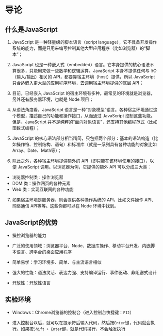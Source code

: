 # 导论

## 什么是JavaScript

1. JavaScript 是一种轻量级的脚本语言（script language），它不具备开发操作系统的能力，而是只用来编写控制其他大型应用程序（比如浏览器）的“脚本”；

2. JavaScript 也是一种嵌入式（embedded）语言。它本身提供的核心语法不算很多，只能用来做一些数学和逻辑运算。JavaScript 本身不提供任何与 I/O（输入/输出）相关的 API，都要靠宿主环境（host）提供，所以 JavaScript 只合适嵌入更大型的应用程序环境，去调用宿主环境提供的底层 API；

3. 目前，已经嵌入 JavaScript 的宿主环境有多种，最常见的环境就是浏览器，另外还有服务器环境，也就是 Node 项目；

4. 从语法角度看，JavaScript 语言是一种“对象模型”语言。各种宿主环境通过这个模型，描述自己的功能和操作接口，从而通过 JavaScript 控制这些功能。但是，JavaScript 并不是纯粹的“面向对象语言”，还支持其他编程范式（比如函数式编程）；

5. JavaScript 的核心语法部分相当精简，只包括两个部分：基本的语法构造（比如操作符、控制结构、语句）和标准库（就是一系列具有各种功能的对象比如Array、Date、Math等）；

6. 除此之外，各种宿主环境提供额外的 API（即只能在该环境使用的接口），以便 JavaScript 调用。以浏览器为例，它提供的额外 API 可以分成三大类：

- 浏览器控制类：操作浏览器
- DOM 类：操作网页的各种元素
- Web 类：实现互联网的各种功能

7. 如果宿主环境是服务器，则会提供各种操作系统的 API，比如文件操作 API、网络通信 API等等。这些你都可以在 Node 环境中找到。

## JavaScript的优势

- 操控浏览器的能力

- 广泛的使用领域：浏览器平台、Node、数据库操作、移动平台开发、内嵌脚本语言、跨平台的桌面应用程序

- 简单易学：学习环境多、简单、与主流语言相似

- 强大的性能：语法灵活、表达力强、支持编译运行、事件驱动、非阻塞式设计

- 开放性：开放性语言

## 实验环境

- Windows：Chrome浏览器的控制台（进入控制台快捷键：`F12`）

- 进入控制台以后，就可以在提示符后输入代码，然后按`Enter`键，代码就会执行。如果按`Shift + Enter`键，就是代码换行，不会触发执行